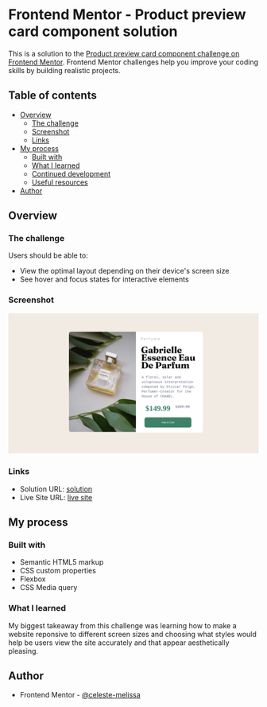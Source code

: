 # Frontend Mentor - Product preview card component solution

This is a solution to the [Product preview card component challenge on Frontend Mentor](https://www.frontendmentor.io/challenges/product-preview-card-component-GO7UmttRfa). Frontend Mentor challenges help you improve your coding skills by building realistic projects. 

## Table of contents

- [Overview](#overview)
  - [The challenge](#the-challenge)
  - [Screenshot](#screenshot)
  - [Links](#links)
- [My process](#my-process)
  - [Built with](#built-with)
  - [What I learned](#what-i-learned)
  - [Continued development](#continued-development)
  - [Useful resources](#useful-resources)
- [Author](#author)




## Overview

### The challenge

Users should be able to:

- View the optimal layout depending on their device's screen size
- See hover and focus states for interactive elements

### Screenshot

![](./images/results.png)


### Links

- Solution URL: [solution](https://www.frontendmentor.io/solutions/productpreviewcard-3IWJuaOygy)
- Live Site URL: [live site](https://celeste-melissa.github.io/product-preview-card/)

## My process

### Built with

- Semantic HTML5 markup
- CSS custom properties
- Flexbox
- CSS Media query

### What I learned

My biggest takeaway from this challenge was learning how to make a website reponsive to different screen sizes and choosing what styles would help be users  view the site accurately and that appear aesthetically pleasing.  


## Author

- Frontend Mentor - [@celeste-melissa](https://www.frontendmentor.io/profile/celeste-melissa)




